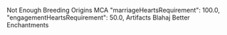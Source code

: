 Not Enough Breeding
Origins
MCA
	"marriageHeartsRequirement": 100.0,
  "engagementHeartsRequirement": 50.0,
Artifacts
Blahaj
Better Enchantments